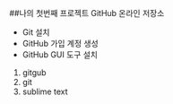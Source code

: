##나의 첫번째 프로젝트 GitHub 온라인 저장소
 - Git 설치
 - GitHub 가입 계정 생성
 - GitHub GUI 도구 설치
 
 
1. gitgub
2. git
3. sublime text
